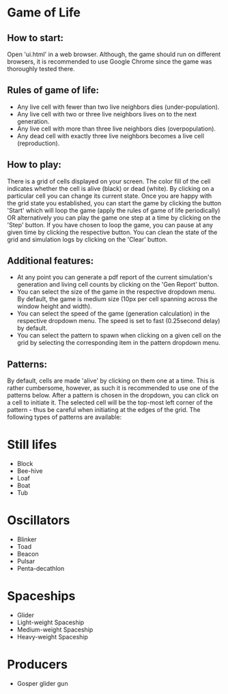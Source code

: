 # Game of Life

## How to start:
Open 'ui.html' in a web browser. Although, the game should run on different browsers,
it is recommended to use Google Chrome since the game was thoroughly tested there.

## Rules of game of life:
* Any live cell with fewer than two live neighbors dies (under-population).
* Any live cell with two or three live neighbors lives on to the next generation.
* Any live cell with more than three live neighbors dies (overpopulation).
* Any dead cell with exactly three live neighbors becomes a live cell (reproduction).

## How to play:
There is a grid of cells displayed on your screen. The color fill of the cell
indicates whether the cell is alive (black) or dead (white). By clicking on
a particular cell you can change its current state. Once you are happy with 
the grid state you established, you can start the game by clicking the button
'Start' which will loop the game (apply the rules of game of life periodically) OR
alternatively you can play the game one step at a time by clicking on the 'Step' button.
If you have chosen to loop the game, you can pause at any given time by clicking the
respective button. You can clean the state of the grid and simulation logs by clicking 
on the 'Clear' button. 

## Additional features:

* At any point you can generate a pdf report of the current simulation's generation 
and living cell counts by clicking on the 'Gen Report' button.
* You can select the size of the game in the respective dropdown menu. By default, 
the game is medium size (10px per cell spanning across the window height and width).
* You can select the speed of the game (generation calculation) in the respective 
dropdown menu. The speed is set to fast (0.25second delay) by default.
* You can select the pattern to spawn when clicking on a given cell on the grid by
selecting the corresponding item in the pattern dropdown menu.

## Patterns:

By default, cells are made 'alive' by clicking on them one at a time. This is rather
cumbersome, however, as such it is recommended to use one of the patterns below. 
After a pattern is chosen in the dropdown, you can click on a cell to initiate it. 
The selected cell will be the top-most left corner of the pattern - thus be careful 
when initiating at the edges of the grid. The following types of patterns are available:

# Still lifes

* Block
* Bee-hive
* Loaf
* Boat
* Tub

# Oscillators

* Blinker
* Toad
* Beacon
* Pulsar
* Penta-decathlon

# Spaceships

* Glider
* Light-weight Spaceship
* Medium-weight Spaceship
* Heavy-weight Spaceship

# Producers

* Gosper glider gun




